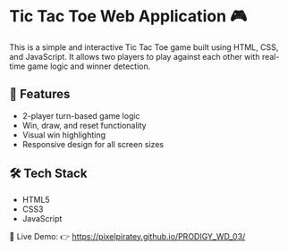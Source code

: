 # Tic Tac Toe Web Application 🎮

This is a simple and interactive Tic Tac Toe game built using HTML, CSS, and JavaScript. It allows two players to play against each other with real-time game logic and winner detection.

## 🌟 Features

- 2-player turn-based game logic
- Win, draw, and reset functionality
- Visual win highlighting
- Responsive design for all screen sizes

## 🛠 Tech Stack

- HTML5
- CSS3
- JavaScript

🔗 Live Demo: 👉 https://pixelpiratey.github.io/PRODIGY_WD_03/
